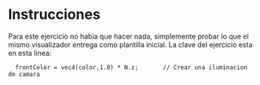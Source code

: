   # Instrucciones
  
  Para este ejercicio no habia que hacer nada, simplemente probar lo que el mismo visualizador entrega como plantilla inicial.
  La clave del ejercicio esta en esta linea:

~~~~
  frontColor = vec4(color,1.0) * N.z;		// Crear una iluminacion de camara
~~~~
  
